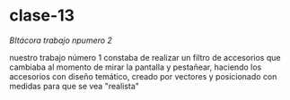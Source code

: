 # clase-13

*BItácora trabajo npumero 2*

nuestro trabajo número 1 constaba de realizar un filtro de accesorios que cambiaba al momento de mirar la pantalla y pestañear, haciendo los accesorios con diseño temático, creado por vectores y posicionado con medidas para que se vea "realista"
